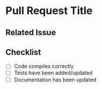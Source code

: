 # Pull Request Title



## Related Issue
<!-- Please link any related issues here. -->

## Checklist
- [ ] Code compiles correctly
- [ ] Tests have been added/updated
- [ ] Documentation has been updated
